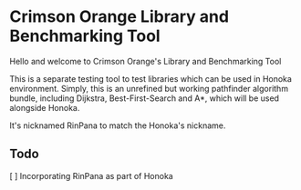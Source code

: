 # Crimson Orange Library and Benchmarking Tool

Hello and welcome to Crimson Orange's Library and Benchmarking Tool

This is a separate testing tool to test libraries which can be used in Honoka environment.
Simply, this is an unrefined but working pathfinder algorithm bundle, including Dijkstra, Best-First-Search and A*, which will be used alongside Honoka.

It's nicknamed RinPana to match the Honoka's nickname.

## Todo

[ ] Incorporating RinPana as part of Honoka